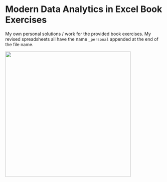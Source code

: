 #  Modern Data Analytics in Excel Book Exercises

My own personal solutions / work for the provided book exercises. My revised spreadsheets all have the name `_personal` appended at the end of the file name. 

<img src="cover.png" width="400">
